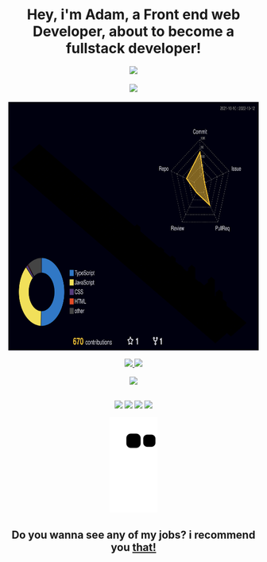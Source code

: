 <h1 align="center">Hey, i'm Adam, a Front end web Developer, about to become a fullstack developer!</h1>
<div align="center"><img src="https://github-profile-trophy.vercel.app/?username=adamsnows&row=1&column=6&theme=nord&margin-w=15&margin-h=15"/></div>
<br/>
<div align="center"><img height="425em" src="https://user-images.githubusercontent.com/70382532/138322189-2db8df52-9dcb-40a0-88a8-c365466bd33d.gif"></div> </br>

<div align="center"><img align="center" height="500em" src="./profile-3d-contrib/profile-night-rainbow.svg" /></div>
<br/>
<div align="center">
  <a href="https://github.com/adamsnows">
    
  <img height="150em" src="https://github-readme-stats.vercel.app/api?username=adamsnows&show_icons=true&theme=dark&include_all_commits=true&count_private=true"/>
  <img height="150em" src="https://github-readme-stats.vercel.app/api/top-langs/?username=adamsnows&layout=compact&langs_count=7&theme=dark"/>
</div>
<div style="display: inline_block" align="center"><br>
<img src="https://skillicons.dev/icons?i=linux,git,vscode,javascript,typescript,css,html,react,next,redux,tailwind,sass,nodejs" />


  
  
  
  
  
  ##
 
<div align="center"> 
   <a href="https://instagram.com/adam.snows" target="_blank"><img src="https://img.shields.io/badge/-Instagram-%23E4405F?style=for-the-badge&logo=instagram&logoColor=white" target="_blank"></a>
 	<a href="https://www.twitch.tv/luwnylol" target="_blank"><img src="https://img.shields.io/badge/Twitch-9146FF?style=for-the-badge&logo=twitch&logoColor=white" target="_blank"></a>
  <a href = "mailto:adaamangelow@gmail.com"><img src="https://img.shields.io/badge/-Gmail-%23333?style=for-the-badge&logo=gmail&logoColor=white" target="_blank"></a>
  <a href="https://www.linkedin.com/in/adam-neves/" target="_blank"><img src="https://img.shields.io/badge/-LinkedIn-%230077B5?style=for-the-badge&logo=linkedin&logoColor=white" target="_blank"></a> 
 
  ![Snake animation](https://github.com/adamsnows/adamsnows/blob/output/github-contribution-grid-snake.svg)
  <h2>Do you wanna see any of my jobs? i recommend you <a href="https://www.nexusgamestand.com/" target="_blank"> that!</a></h2>
 
</div>
